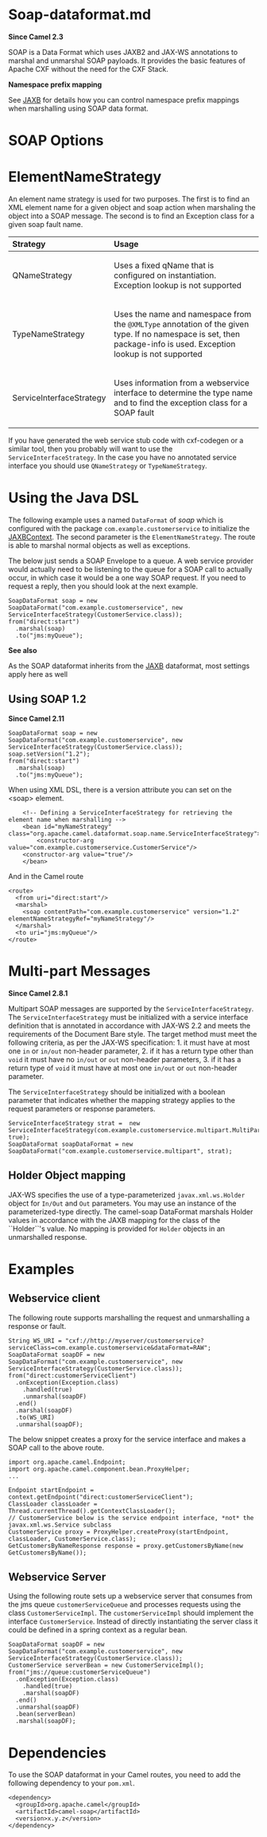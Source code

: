 # Soap-dataformat.md

**Since Camel 2.3**

SOAP is a Data Format which uses JAXB2 and JAX-WS annotations to marshal
and unmarshal SOAP payloads. It provides the basic features of Apache
CXF without the need for the CXF Stack.

**Namespace prefix mapping**

See [JAXB](#jaxb-dataformat.adoc) for details how you can control
namespace prefix mappings when marshalling using SOAP data format.

# SOAP Options

# ElementNameStrategy

An element name strategy is used for two purposes. The first is to find
an XML element name for a given object and soap action when marshaling
the object into a SOAP message. The second is to find an Exception class
for a given soap fault name.

<table>
<colgroup>
<col style="width: 10%" />
<col style="width: 89%" />
</colgroup>
<thead>
<tr>
<th style="text-align: left;">Strategy</th>
<th style="text-align: left;">Usage</th>
</tr>
</thead>
<tbody>
<tr>
<td style="text-align: left;"><p>QNameStrategy</p></td>
<td style="text-align: left;"><p>Uses a fixed qName that is configured
on instantiation. Exception lookup is not supported</p></td>
</tr>
<tr>
<td style="text-align: left;"><p>TypeNameStrategy</p></td>
<td style="text-align: left;"><p>Uses the name and namespace from the
<code>@XMLType</code> annotation of the given type. If no namespace is
set, then package-info is used. Exception lookup is not
supported</p></td>
</tr>
<tr>
<td style="text-align: left;"><p>ServiceInterfaceStrategy</p></td>
<td style="text-align: left;"><p>Uses information from a webservice
interface to determine the type name and to find the exception class for
a SOAP fault</p></td>
</tr>
</tbody>
</table>

If you have generated the web service stub code with cxf-codegen or a
similar tool, then you probably will want to use the
`ServiceInterfaceStrategy`. In the case you have no annotated service
interface you should use `QNameStrategy` or `TypeNameStrategy`.

# Using the Java DSL

The following example uses a named `DataFormat` of *soap* which is
configured with the package `com.example.customerservice` to initialize
the
[JAXBContext](http://java.sun.com/javase/6/docs/api/javax/xml/bind/JAXBContext.html).
The second parameter is the `ElementNameStrategy`. The route is able to
marshal normal objects as well as exceptions.

The below just sends a SOAP Envelope to a queue. A web service provider
would actually need to be listening to the queue for a SOAP call to
actually occur, in which case it would be a one way SOAP request. If you
need to request a reply, then you should look at the next example.

    SoapDataFormat soap = new SoapDataFormat("com.example.customerservice", new ServiceInterfaceStrategy(CustomerService.class));
    from("direct:start")
      .marshal(soap)
      .to("jms:myQueue");

**See also**

As the SOAP dataformat inherits from the [JAXB](#jaxb-dataformat.adoc)
dataformat, most settings apply here as well

## Using SOAP 1.2

**Since Camel 2.11**

    SoapDataFormat soap = new SoapDataFormat("com.example.customerservice", new ServiceInterfaceStrategy(CustomerService.class));
    soap.setVersion("1.2");
    from("direct:start")
      .marshal(soap)
      .to("jms:myQueue");

When using XML DSL, there is a version attribute you can set on the
\<soap\> element.

        <!-- Defining a ServiceInterfaceStrategy for retrieving the element name when marshalling -->
        <bean id="myNameStrategy" class="org.apache.camel.dataformat.soap.name.ServiceInterfaceStrategy">
            <constructor-arg value="com.example.customerservice.CustomerService"/>
        <constructor-arg value="true"/>
        </bean>

And in the Camel route

    <route>
      <from uri="direct:start"/>
      <marshal>
        <soap contentPath="com.example.customerservice" version="1.2" elementNameStrategyRef="myNameStrategy"/>
      </marshal>
      <to uri="jms:myQueue"/>
    </route>

# Multi-part Messages

**Since Camel 2.8.1**

Multipart SOAP messages are supported by the `ServiceInterfaceStrategy`.
The `ServiceInterfaceStrategy` must be initialized with a service
interface definition that is annotated in accordance with JAX-WS 2.2 and
meets the requirements of the Document Bare style. The target method
must meet the following criteria, as per the JAX-WS specification: 1. it
must have at most one `in` or `in/out` non-header parameter, 2. if it
has a return type other than `void` it must have no `in/out` or `out`
non-header parameters, 3. if it has a return type of `void` it must have
at most one `in/out` or `out` non-header parameter.

The `ServiceInterfaceStrategy` should be initialized with a boolean
parameter that indicates whether the mapping strategy applies to the
request parameters or response parameters.

    ServiceInterfaceStrategy strat =  new ServiceInterfaceStrategy(com.example.customerservice.multipart.MultiPartCustomerService.class, true);
    SoapDataFormat soapDataFormat = new SoapDataFormat("com.example.customerservice.multipart", strat);

## Holder Object mapping

JAX-WS specifies the use of a type-parameterized `javax.xml.ws.Holder`
object for `In/Out` and `Out` parameters. You may use an instance of the
parameterized-type directly. The camel-soap DataFormat marshals Holder
values in accordance with the JAXB mapping for the class of the
\`\`Holder\`\`'s value. No mapping is provided for `Holder` objects in
an unmarshalled response.

# Examples

## Webservice client

The following route supports marshalling the request and unmarshalling a
response or fault.

    String WS_URI = "cxf://http://myserver/customerservice?serviceClass=com.example.customerservice&dataFormat=RAW";
    SoapDataFormat soapDF = new SoapDataFormat("com.example.customerservice", new ServiceInterfaceStrategy(CustomerService.class));
    from("direct:customerServiceClient")
      .onException(Exception.class)
        .handled(true)
        .unmarshal(soapDF)
      .end()
      .marshal(soapDF)
      .to(WS_URI)
      .unmarshal(soapDF);

The below snippet creates a proxy for the service interface and makes a
SOAP call to the above route.

    import org.apache.camel.Endpoint;
    import org.apache.camel.component.bean.ProxyHelper;
    ...
    
    Endpoint startEndpoint = context.getEndpoint("direct:customerServiceClient");
    ClassLoader classLoader = Thread.currentThread().getContextClassLoader();
    // CustomerService below is the service endpoint interface, *not* the javax.xml.ws.Service subclass
    CustomerService proxy = ProxyHelper.createProxy(startEndpoint, classLoader, CustomerService.class);
    GetCustomersByNameResponse response = proxy.getCustomersByName(new GetCustomersByName());

## Webservice Server

Using the following route sets up a webservice server that consumes from
the jms queue `customerServiceQueue` and processes requests using the
class `CustomerServiceImpl`. The `customerServiceImpl` should implement
the interface `CustomerService`. Instead of directly instantiating the
server class it could be defined in a spring context as a regular bean.

    SoapDataFormat soapDF = new SoapDataFormat("com.example.customerservice", new ServiceInterfaceStrategy(CustomerService.class));
    CustomerService serverBean = new CustomerServiceImpl();
    from("jms://queue:customerServiceQueue")
      .onException(Exception.class)
        .handled(true)
        .marshal(soapDF)
      .end()
      .unmarshal(soapDF)
      .bean(serverBean)
      .marshal(soapDF);

# Dependencies

To use the SOAP dataformat in your Camel routes, you need to add the
following dependency to your `pom.xml`.

    <dependency>
      <groupId>org.apache.camel</groupId>
      <artifactId>camel-soap</artifactId>
      <version>x.y.z</version>
    </dependency>
